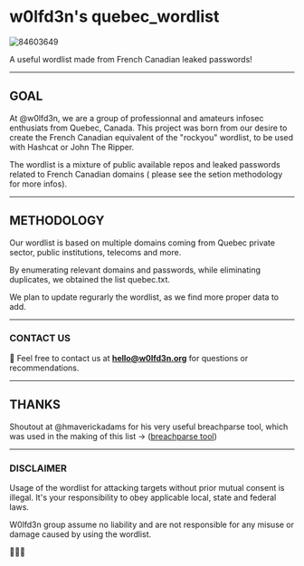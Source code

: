 # w0lfd3n's quebec_wordlist


![84603649](https://user-images.githubusercontent.com/84605403/119269666-cbad8f00-bbc6-11eb-964a-60a4e48980b4.png)

A useful wordlist made from French Canadian leaked passwords!

---
## GOAL

At @w0lfd3n, we are a group of professionnal and amateurs infosec enthusiats from Quebec, Canada. 
This project was born from our desire to create the French Canadian equivalent of the "rockyou" wordlist, to be used with Hashcat or John The Ripper. 

The wordlist is a mixture of public available repos and leaked passwords related to French Canadian domains ( please see the setion methodology for more infos).

---
## METHODOLOGY


Our wordlist is based on multiple domains coming from Quebec private sector, public institutions, telecoms and more. 

By enumerating relevant domains and passwords, while eliminating duplicates, we obtained the list quebec.txt.

We plan to update regurarly the wordlist, as we find more proper data to add.

---
### CONTACT US

📧 Feel free to contact us at **hello@w0lfd3n.org** for questions or recommendations.

---
## THANKS

Shoutout at @hmaverickadams for his very useful breachparse tool, which was used in the making of this list ->  ([breachparse tool](https://github.com/hmaverickadams/breach-parse))

---
### DISCLAIMER

Usage of the wordlist for attacking targets without prior mutual consent is illegal. It's your responsibility to obey  applicable local, state and federal laws. 

W0lfd3n group assume no liability and are not responsible for any misuse or damage caused by using the wordlist.


🐺🐺🐺
